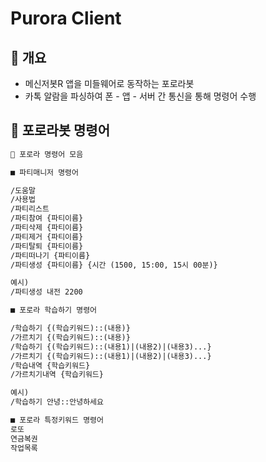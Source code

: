 # Purora Client

## 📖 개요

- 메신저봇R 앱을 미들웨어로 동작하는 포로라봇
- 카톡 알람을 파싱하여 폰 - 앱 - 서버 간 통신을 통해 명령어 수행

## 📑 포로라봇 명령어

```markdown
🌌 포로라 명령어 모음

■ 파티매니저 명령어

/도움말
/사용법
/파티리스트
/파티참여 {파티이름}
/파티삭제 {파티이름}
/파티제거 {파티이름}
/파티탈퇴 {파티이름}
/파티떠나기 {파티이름}
/파티생성 {파티이름} {시간 (1500, 15:00, 15시 00분)}

예시)
/파티생성 내전 2200

■ 포로라 학습하기 명령어

/학습하기 {(학습키워드)::(내용)}
/가르치기 {(학습키워드)::(내용)}
/학습하기 {(학습키워드)::(내용1)|(내용2)|(내용3)...}
/가르치기 {(학습키워드)::(내용1)|(내용2)|(내용3)...}
/학습내역 {학습키워드}
/가르치기내역 {학습키워드}

예시)
/학습하기 안녕::안녕하세요

■ 포로라 특정키워드 명령어
로또
연금복권
작업목록
```
